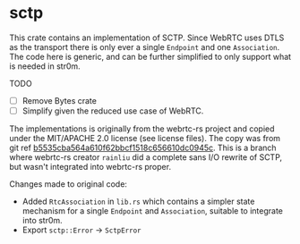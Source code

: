 sctp
====

This crate contains an implementation of SCTP. Since WebRTC uses DTLS as the transport there is
only ever a single `Endpoint` and one `Association`. The code here is generic, and can be further
simplified to only support what is needed in str0m.

TODO

- [ ] Remove Bytes crate
- [ ] Simplify given the reduced use case of WebRTC.

The implementations is originally from the webrtc-rs project and copied under the MIT/APACHE 2.0 license 
(see license files). The copy was from git ref [b5535cba564a610f62bbcf1518c656610dc0945c](https://github.com/webrtc-rs/sctp/tree/b5535cba564a610f62bbcf1518c656610dc0945c). This is a branch where webrtc-rs creator
`rainliu` did a complete sans I/O rewrite of SCTP, but wasn't integrated into webrtc-rs proper.

Changes made to original code:

* Added `RtcAssociation` in `lib.rs` which contains a simpler state mechanism for a
  single `Endpoint` and `Association`, suitable to integrate into str0m.
* Export `sctp::Error` -> `SctpError`
